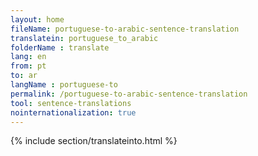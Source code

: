 ```yaml
---
layout: home
fileName: portuguese-to-arabic-sentence-translation
translatein: portuguese_to_arabic
folderName : translate
lang: en
from: pt
to: ar
langName : portuguese-to
permalink: /portuguese-to-arabic-sentence-translation
tool: sentence-translations
nointernationalization: true
---
```

{% include section/translateinto.html %}
